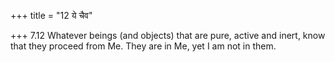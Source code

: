 +++
title = "12 ये चैव"

+++
7.12 Whatever beings (and objects) that are pure, active and inert, know
that they proceed from Me. They are in Me, yet I am not in them.
